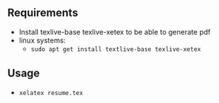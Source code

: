 ## Requirements
  - Install texlive-base texlive-xetex to be able to generate pdf
  - linux systems:
    - `sudo apt get install textlive-base texlive-xetex`
## Usage
  - `xelatex resume.tex`

